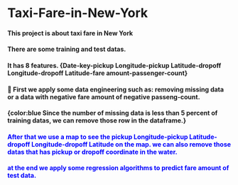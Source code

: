 # Taxi-Fare-in-New-York
#### This project is about taxi fare in New York
#### There are some training and test datas.
#### It has 8 features. {Date-key-pickup Longitude-pickup Latitude-dropoff Longitude-dropoff Latitude-fare amount-passenger-count}
#### &#x1F535; First we apply some data engineering such as: removing missing data or a data with negative fare amount of negative passeng-count.
#### {color:blue Since the number of missing data is less than 5 percent of training datas, we can remove those row in the dataframe.}
  #### <font color='blue'> After that we use a map to see the pickup Longitude-pickup Latitude-dropoff Longitude-dropoff Latitude on the map. we can also remove those datas that has pickup or dropoff coordinate in the water.
  #### at the end we apply some regression algorithms to predict fare amount of test data.

